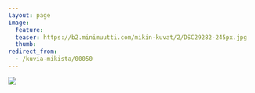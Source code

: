 ```yaml
---
layout: page
image:
  feature:
  teaser: https://b2.minimuutti.com/mikin-kuvat/2/DSC29282-245px.jpg
  thumb:
redirect_from:
  - /kuvia-mikista/00050
---
```


![](https://b2.minimuutti.com/mikin-kuvat/2/DSC29282-800px.jpg)
